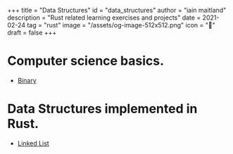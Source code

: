 +++
title = "Data Structures"
id = "data_structures"
author = "iain maitland"
description = "Rust related learning exercises and projects"
date = 2021-02-24
tag = "rust"
image = "/assets/og-image-512x512.png"
icon = "🧬"
draft = false
+++

# Computer science basics.
- [Binary](/binary)

# Data Structures implemented in Rust.

- [Linked List](/linked_list)
